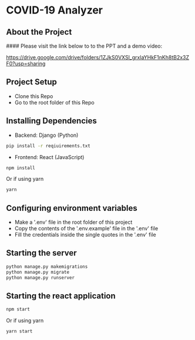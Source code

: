 <h1>COVID-19 Analyzer</h1>

<h2>About the Project</h2>
#### Please visit the link below to to the PPT and a demo video:

https://drive.google.com/drive/folders/1ZJkS0VXSl_grxlaYHkF1nKh8tB2x3ZF0?usp=sharing

<h2>Project Setup</h2>

- Clone this Repo
- Go to the root folder of this Repo

## Installing Dependencies

- Backend: Django (Python)

```bash
pip install -r reqiuirements.txt
```

- Frontend: React (JavaScript)

```bash
npm install
```
Or if using yarn
```bash
yarn
```

## Configuring environment variables

- Make a '.env' file in the root folder of this project
- Copy the contents of the '.env.example' file in the '.env' file
- Fill the credentials inside the single quotes in the '.env' file

## Starting the server

```bash
python manage.py makemigrations
python manage.py migrate
python manage.py runserver
```

## Starting the react application

```bash
npm start
```
Or if using yarn
```bash
yarn start
```